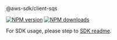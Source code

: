 @aws-sdk/client-sqs

[![NPM version](https://img.shields.io/npm/v/@aws-sdk/client-sqs/beta.svg)](https://www.npmjs.com/package/@aws-sdk/client-sqs)
[![NPM downloads](https://img.shields.io/npm/dm/@aws-sdk/client-sqs.svg)](https://www.npmjs.com/package/@aws-sdk/client-sqs)

For SDK usage, please step to [SDK readme](https://github.com/aws/aws-sdk-js-v3).
